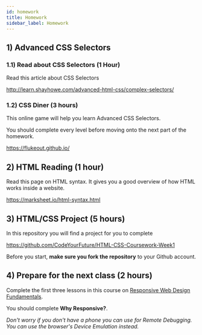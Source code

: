 ```yaml
---
id: homework
title: Homework
sidebar_label: Homework
---
```


## 1) Advanced CSS Selectors

### 1.1) Read about CSS Selectors (1 Hour)

Read this article about CSS Selectors

http://learn.shayhowe.com/advanced-html-css/complex-selectors/

### 1.2) CSS Diner (3 hours)

This online game will help you learn Advanced CSS Selectors.

You should complete every level before moving onto the next part of the homework.

https://flukeout.github.io/

## 2) HTML Reading (1 hour)

Read this page on HTML syntax. It gives you a good overview of how HTML works inside a website.

https://marksheet.io/html-syntax.html

## 3) HTML/CSS Project (5 hours)

In this repository you will find a project for you to complete

https://github.com/CodeYourFuture/HTML-CSS-Coursework-Week1

Before you start, **make sure you fork the repository** to your Github account.

## 4) Prepare for the next class (2 hours)

Complete the first three lessons in this course on [Responsive Web Design Fundamentals](https://www.udacity.com/course/responsive-web-design-fundamentals--ud893).

You should complete **Why Responsive?**.

_Don't worry if you don't have a phone you can use for Remote Debugging. You can use the browser's Device Emulation instead._
